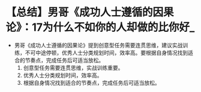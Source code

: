 # 【总结】男哥《成功人士遵循的因果论》：17为什么不如你的人却做的比你好_

-   男哥《成功人士遵循的因果论》提到创意型任务需要连贯思维，建议实战训练，不可中途停顿，优秀人士分类规划时间，效率高。要根据自身情况找到适合的节奏点，完成任务后可适当放松。
    1.  创意型任务需要连贯思维，实战训练重要。
    2.  优秀人士分类规划时间，效率高。
    3.  根据自身情况找到适合的节奏点，完成任务后可适当放松。